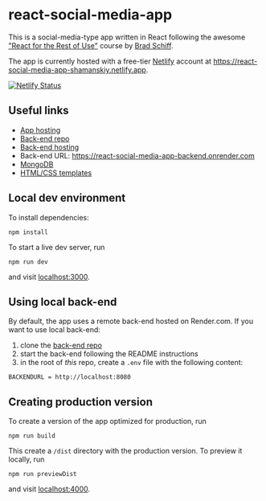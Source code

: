 # react-social-media-app

This is a social-media-type app written in React following the awesome ["React for the Rest of Use"](https://simscale.udemy.com/course/react-for-the-rest-of-us) course by [Brad Schiff](https://simscale.udemy.com/user/bradschiff/).

The app is currently hosted with a free-tier [Netlify](https://netlify.com) account at https://react-social-media-app-shamanskiy.netlify.app.

[![Netlify Status](https://api.netlify.com/api/v1/badges/c1af5f23-dc27-4dd0-8352-6ccad8b1a097/deploy-status)](https://app.netlify.com/sites/react-social-media-app-shamanskiy/deploys)

## Useful links

- [App hosting](https://app.netlify.com/sites/react-social-media-app-shamanskiy/overview)
- [Back-end repo](https://github.com/shamanskiy/react-social-media-app-backend)
- [Back-end hosting](https://dashboard.render.com)
- Back-end URL: https://react-social-media-app-backend.onrender.com
- [MongoDB](https://cloud.mongodb.com)
- [HTML/CSS templates](https://github.com/LearnWebCode/react-course)

## Local dev environment

To install dependencies:

```
npm install
```

To start a live dev server, run

```
npm run dev
```

and visit [localhost:3000](localhost:3000).

## Using local back-end

By default, the app uses a remote back-end hosted on Render.com. If you want to use local back-end:

1. clone the [back-end repo](https://github.com/shamanskiy/react-social-media-app-backend)
2. start the back-end following the README instructions
3. in the root of _this_ repo, create a `.env` file with the following content:

```
BACKENDURL = http://localhost:8080
```

## Creating production version

To create a version of the app optimized for production, run

```
npm run build
```

This create a `/dist` directory with the production version. To preview it locally, run

```
npm run previewDist
```

and visit [localhost:4000](localhost:4000).
